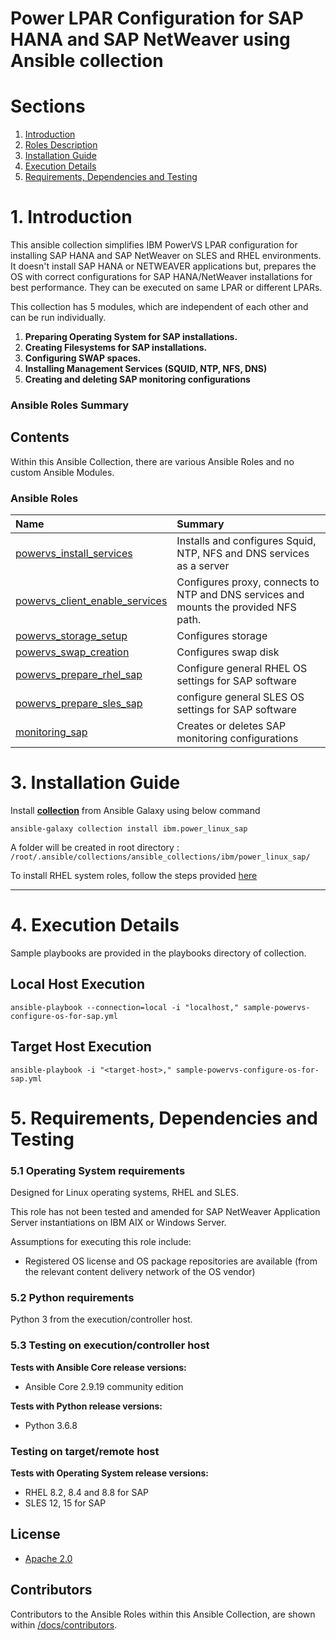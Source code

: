 # Power LPAR Configuration for SAP HANA and SAP NetWeaver using Ansible collection


# Sections
 1. [Introduction](README.md#1-introduction)
 2. [Roles Description](README.md#2-roles-description)
 3. [Installation Guide](README.md#3-installation-guide)
 4. [Execution Details](README.md#4-execution-details)
 5. [Requirements, Dependencies and Testing](README.md#5-requirements-dependencies-and-testing)

# 1. Introduction

This ansible collection simplifies IBM PowerVS LPAR configuration for installing SAP HANA and SAP NetWeaver on SLES and RHEL environments. It doesn't install SAP HANA or NETWEAVER applications but, prepares the OS with correct configurations for SAP HANA/NetWeaver installations for best performance. They can be executed on same LPAR or different LPARs.

This collection has 5 modules, which are independent of each other and can be run individually.
1)	**Preparing Operating System for SAP installations.**
2)	**Creating Filesystems for SAP installations.**
3)	**Configuring SWAP spaces.**
4)	**Installing Management Services (SQUID, NTP, NFS, DNS)**
5)	**Creating and deleting SAP monitoring configurations**

### Ansible Roles Summary

## Contents

Within this Ansible Collection, there are various Ansible Roles and no custom Ansible Modules.

### Ansible Roles

| Name | Summary |
| :--- | :--- |
| [powervs_install_services](https://github.com/IBM/ansible-power-linux-sap/tree/main/roles/powervs_install_services)| Installs and configures Squid, NTP, NFS and DNS services as a server|
| [powervs_client_enable_services](https://github.com/IBM/ansible-power-linux-sap/tree/main/roles/powervs_client_enable_services) | Configures proxy, connects to NTP and DNS services and mounts the provided NFS path. |
| [powervs_storage_setup](https://github.com/IBM/ansible-power-linux-sap/tree/main/roles/powervs_storage_setup)| Configures storage |
| [powervs_swap_creation](https://github.com/IBM/ansible-power-linux-sap/tree/main/roles/powervs_swap_creation)| Configures swap disk |
| [powervs_prepare_rhel_sap](https://github.com/IBM/ansible-power-linux-sap/tree/main/roles/powervs_prepare_rhel_sap)| Configure general RHEL OS settings for SAP software |
| [powervs_prepare_sles_sap](https://github.com/IBM/ansible-power-linux-sap/tree/main/roles/powervs_prepare_sles_sap)| configure general SLES OS settings for SAP software |
| [monitoring_sap](https://github.com/IBM/ansible-power-linux-sap/tree/main/roles/monitoring_sap)| Creates or deletes SAP monitoring configurations |


# 3. Installation Guide

Install **[collection](https://galaxy.ansible.com/ibm/power_linux_sap)** from Ansible Galaxy using below command

```ansible-galaxy collection install ibm.power_linux_sap```

A folder will be created in root directory : ```/root/.ansible/collections/ansible_collections/ibm/power_linux_sap/```

To install RHEL system roles, follow the steps provided [here](https://access.redhat.com/articles/6857351#installation)

***

# 4. Execution Details

Sample playbooks are provided in the playbooks directory of collection.

## Local Host Execution

```ansible-playbook --connection=local -i "localhost," sample-powervs-configure-os-for-sap.yml```

## Target Host Execution

```ansible-playbook -i "<target-host>," sample-powervs-configure-os-for-sap.yml```


# 5. Requirements, Dependencies and Testing

### 5.1 Operating System requirements

Designed for Linux operating systems, RHEL and SLES.

This role has not been tested and amended for SAP NetWeaver Application Server instantiations on IBM AIX or Windows Server.

Assumptions for executing this role include:
- Registered OS license and OS package repositories are available (from the relevant content delivery network of the OS vendor)

### 5.2 Python requirements

Python 3 from the execution/controller host.

### 5.3 Testing on execution/controller host

**Tests with Ansible Core release versions:**

- Ansible Core 2.9.19 community edition

**Tests with Python release versions:**

- Python 3.6.8

### Testing on target/remote host

**Tests with Operating System release versions:**

- RHEL 8.2, 8.4 and 8.8 for SAP
- SLES 12, 15 for SAP

## License

- [Apache 2.0](./LICENSE)

## Contributors

Contributors to the Ansible Roles within this Ansible Collection, are shown within [/docs/contributors](./docs/CONTRIBUTORS.md).
